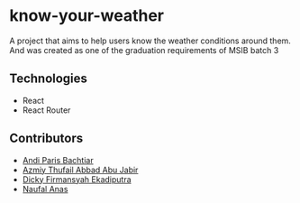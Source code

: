 # know-your-weather

A project that aims to help users know the weather conditions around them.
And was created as one of the graduation requirements of MSIB batch 3

## Technologies

- React
- React Router

## Contributors

- [Andi Paris Bachtiar](https://github.com/andiparis)
- [Azmiy Thufail Abbad Abu Jabir](https://github.com/ansthsys)
- [Dicky Firmansyah Ekadiputra](https://github.com/DickyFirmansyahE)
- [Naufal Anas](https://github.com/AnsNaufal)
